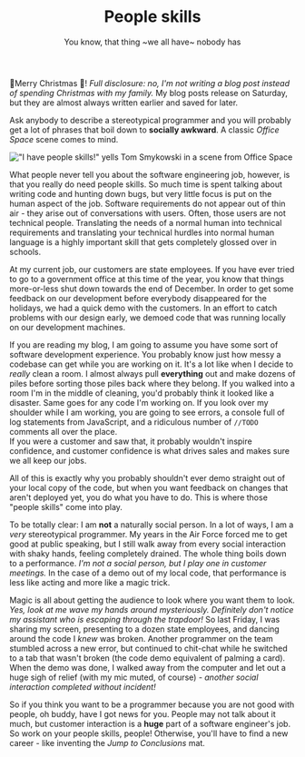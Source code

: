 ﻿---
title: "People skills"
subtitle: "You know, that thing ~we all have~ nobody has"
snippet: "Ask anybody to describe a stereotypical programmer and you will probably get a lot of phrases that boil down to 
**socially awkward**."
# tags: 
image: "/images/post-content/Office-Space-People-Skills.gif"
---

🎄Merry Christmas 🎄!  *Full disclosure: no, I'm not writing a blog post instead of spending Christmas with my family.*
  My blog posts release on Saturday, but they are almost always written earlier and saved for later.

Ask anybody to describe a stereotypical programmer and you will probably get a lot of phrases that boil down to 
**socially awkward**.  A classic *Office Space* scene comes to mind.

!["I have people skills!" yells Tom Smykowski in a scene from Office Space](/images/post-content/Office-Space-People-Skills.gif)

What people never tell you about the software engineering job, however, is that you really do need people skills.  So
much time is spent talking about writing code and hunting down bugs, but very little focus is put on the human aspect
of the job.  Software requirements do not appear out of thin air - they arise out of conversations with users.  Often,
those users are not technical people.  Translating the needs of a normal human into technical requirements and 
translating your technical hurdles into normal human language is a highly important skill that gets completely glossed
over in schools.

At my current job, our customers are state employees.  If you have ever tried to go to a government office at this time
of the year, you know that things more-or-less shut down towards the end of December.  In order to get some feedback on
our development before everybody disappeared for the holidays, we had a quick demo with the customers.  In an effort to
catch problems with our design early, we demoed code that was running locally on our development machines.

If you are reading my blog, I am going to assume you have some sort of software development experience.  You probably
know just how messy a codebase can get while you are working on it.  It's a lot like when I decide to *really* clean a
room.  I almost always pull **everything** out and make dozens of piles before sorting those piles back where they
belong.  If you walked into a room I'm in the middle of cleaning, you'd probably think it looked like a disaster.  Same
goes for any code I'm working on.  If you look over my shoulder while I am working, you are going to see errors, a 
console full of log statements from JavaScript, and a ridiculous number of `//TODO` comments all over the place.  
If you were a customer and saw that, it probably wouldn't inspire confidence, and customer confidence is what drives
sales and makes sure we all keep our jobs.

All of this is exactly why you probably shouldn't ever demo straight out of your local copy of the code, but when you
want feedback on changes that aren't deployed yet, you do what you have to do.  This is where those "people skills"
come into play.

To be totally clear: I am **not** a naturally social person.  In a lot of ways, I am a *very* stereotypical programmer.
My years in the Air Force forced me to get good at public speaking, but I still walk away from every social interaction
with shaky hands, feeling completely drained.  The whole thing boils down to a performance.  *I'm not a social person,
but I play one in customer meetings.*  In the case of a demo out of my local code, that performance is less like acting
and more like a magic trick.

Magic is all about getting the audience to look where you want them to look.  *Yes, look at me wave my hands around 
mysteriously.  Definitely don't notice my assistant who is escaping through the trapdoor!*  So last Friday, I was
sharing my screen, presenting to a dozen state employees, and dancing around the code I *knew* was broken.  Another
programmer on the team stumbled across a new error, but continued to chit-chat while he switched to a tab that wasn't
broken (the code demo equivalent of palming a card).  When the demo was done, I walked away from the computer and let
out a huge sigh of relief (with my mic muted, of course) - *another social interaction completed without incident!*

So if you think you want to be a programmer because you are not good with people, oh buddy, have I got news for you.
People may not talk about it much, but customer interaction is a **huge** part of a software engineer's job.  So work 
on your people skills, people!  Otherwise, you'll have to find a new career - like inventing the *Jump to Conclusions*
mat.
